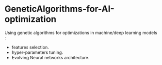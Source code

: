 # GeneticAlgorithms-for-AI-optimization
Using genetic algorithms for optimizations in machine/deep learning models : 

* features selection. 
* hyper-parameters tuning.
* Evolving Neural networks architecture.
